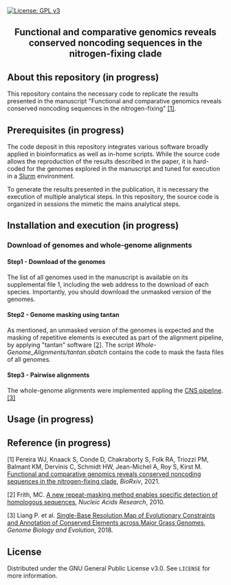 [![License: GPL v3](https://img.shields.io/badge/License-GPLv3-blue.svg)](https://www.gnu.org/licenses/gpl-3.0)  
<!--[![DOI](https://zenodo.org/badge/DOI/10.5281/zenodo.XXXXX.svg)](https://doi.org/10.5281/zenodo.XXXXX) -->

<p align="center">
  <h2 align="center">Functional and comparative genomics reveals conserved noncoding sequences in the nitrogen-fixing clade</h2>
</p>

<!-- ABOUT THE PROJECT -->
## About this repository (in progress)

This repository contains the necessary code to replicate the results presented in the manuscript "Functional and comparative genomics reveals conserved noncoding sequences in the nitrogen-fixing" [[1]](#1).

## Prerequisites (in progress)

The code deposit in this repository integrates various software broadly applied in bioinformatics as well as in-home scripts. While the source code allows the reproduction of the results described in the paper, it is hard-coded for the genomes explored in the manuscript and tuned for execution in a [Slurm](https://slurm.schedmd.com/documentation.html) environment.

To generate the results presented in the publication, it is necessary the execution of multiple analytical steps. In this repository, the source code is organized in sessions the mimetic the mains analytical steps.

## Installation and execution (in progress)

### Download of genomes and whole-genome alignments

#### Step1 - Download of the genomes

The list of all genomes used in the manuscript is available on its supplemental file 1, including the web address to the download of each species. Importantly, you should download the unmasked version of the genomes.

#### Step2 - Genome masking using tantan

As mentioned, an unmasked version of the genomes is expected and the masking of repetitive elements is executed as part of the alignment pipeline, by applying "tantan" software [[2]](#2). The script *Whole-Genome_Alignments/tantan.sbatch* contains the code to mask the fasta files of all genomes.

#### Step3 - Pairwise alignments

The whole-genome alignments were implemented appling the [CNS pipeline](https://github.com/liangpingping/CNSpipeline). [[3]](#3)

## Usage (in progress)

## Reference (in progress)
<a id="1">[1]</a> Pereira WJ, Knaack S, Conde D, Chakraborty S, Folk RA, Triozzi PM, Balmant KM, Dervinis C, Schmidt HW, Jean-Michel A, Roy S, Kirst M. [Functional and comparative genomics reveals conserved noncoding sequences in the nitrogen-fixing clade](), *BioRxiv*, 2021.

<a id="2">[2]</a> Frith, MC. [A new repeat-masking method enables specific detection of homologous sequences](https://academic.oup.com/nar/article/39/4/e23/1006710), *Nucleic Acids Research*, 2010.

<a id="3">[3]</a> Liang P. et al. [Single-Base Resolution Map of Evolutionary Constraints and Annotation of Conserved Elements across Major Grass Genomes]("https://academic.oup.com/gbe/article/10/2/473/4824837"), *Genome Biology and Evolution*, 2018.

<!-- LICENSE -->
## License

Distributed under the GNU General Public License v3.0. See `LICENSE` for more information.
